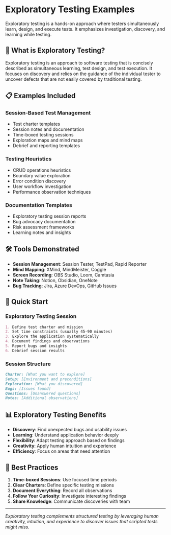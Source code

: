 # Exploratory Testing Examples

Exploratory testing is a hands-on approach where testers simultaneously learn, design, and execute tests. It emphasizes investigation, discovery, and learning while testing.

## 🎯 What is Exploratory Testing?

Exploratory testing is an approach to software testing that is concisely described as simultaneous learning, test design, and test execution. It focuses on discovery and relies on the guidance of the individual tester to uncover defects that are not easily covered by traditional testing.

## 📋 Examples Included

### Session-Based Test Management

- Test charter templates
- Session notes and documentation
- Time-boxed testing sessions
- Exploration maps and mind maps
- Debrief and reporting templates

### Testing Heuristics

- CRUD operations heuristics
- Boundary value exploration
- Error condition discovery
- User workflow investigation
- Performance observation techniques

### Documentation Templates

- Exploratory testing session reports
- Bug advocacy documentation
- Risk assessment frameworks
- Learning notes and insights

## 🛠️ Tools Demonstrated

- **Session Management**: Session Tester, TestPad, Rapid Reporter
- **Mind Mapping**: XMind, MindMeister, Coggle
- **Screen Recording**: OBS Studio, Loom, Camtasia
- **Note Taking**: Notion, Obsidian, OneNote
- **Bug Tracking**: Jira, Azure DevOps, GitHub Issues

## 🚀 Quick Start

### Exploratory Testing Session

```markdown
1. Define test charter and mission
2. Set time constraints (usually 45-90 minutes)
3. Explore the application systematically
4. Document findings and observations
5. Report bugs and insights
6. Debrief session results
```

### Session Structure

```markdown
Charter: [What you want to explore]
Setup: [Environment and preconditions]
Exploration: [What you discovered]
Bugs: [Issues found]
Questions: [Unanswered questions]
Notes: [Additional observations]
```

## 📊 Exploratory Testing Benefits

- **Discovery**: Find unexpected bugs and usability issues
- **Learning**: Understand application behavior deeply
- **Flexibility**: Adapt testing approach based on findings
- **Creativity**: Apply human intuition and experience
- **Efficiency**: Focus on areas that need attention

## 🎯 Best Practices

1. **Time-boxed Sessions**: Use focused time periods
2. **Clear Charters**: Define specific testing missions
3. **Document Everything**: Record all observations
4. **Follow Your Curiosity**: Investigate interesting findings
5. **Share Knowledge**: Communicate discoveries with team

---

_Exploratory testing complements structured testing by leveraging human creativity, intuition, and experience to discover issues that scripted tests might miss._
